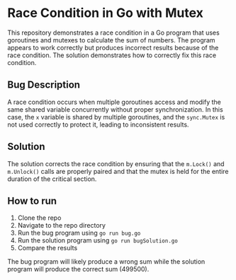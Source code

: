 # Race Condition in Go with Mutex

This repository demonstrates a race condition in a Go program that uses goroutines and mutexes to calculate the sum of numbers. The program appears to work correctly but produces incorrect results because of the race condition.  The solution demonstrates how to correctly fix this race condition.

## Bug Description

A race condition occurs when multiple goroutines access and modify the same shared variable concurrently without proper synchronization. In this case, the `x` variable is shared by multiple goroutines, and the `sync.Mutex` is not used correctly to protect it, leading to inconsistent results.

## Solution

The solution corrects the race condition by ensuring that the `m.Lock()` and `m.Unlock()` calls are properly paired and that the mutex is held for the entire duration of the critical section.

## How to run

1. Clone the repo
2. Navigate to the repo directory
3. Run the bug program using `go run bug.go`
4. Run the solution program using `go run bugSolution.go`
5. Compare the results

The bug program will likely produce a wrong sum while the solution program will produce the correct sum (499500).